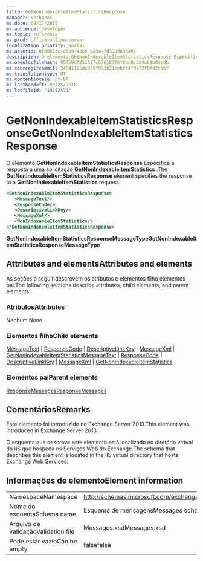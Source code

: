 ```yaml
---
title: GetNonIndexableItemStatisticsResponse
manager: sethgros
ms.date: 09/17/2015
ms.audience: Developer
ms.topic: reference
ms.prod: office-online-server
localization_priority: Normal
ms.assetid: 8f68b73c-d6b0-4bb5-b89a-fd398d09346c
description: O elemento GetNonIndexableItemStatisticsResponse Especifica a resposta a uma solicitação GetNonIndexableItemStatistics.
ms.openlocfilehash: 95f59df251517cb76183f6f8bd6c2d4a68bd4cdb
ms.sourcegitcommit: 34041125dc8c5f993b21cebfc4f8b72f0fd2cb6f
ms.translationtype: MT
ms.contentlocale: pt-BR
ms.lasthandoff: 06/25/2018
ms.locfileid: "19752571"
---
```

# <a name="getnonindexableitemstatisticsresponse"></a><span data-ttu-id="08bf2-103">GetNonIndexableItemStatisticsResponse</span><span class="sxs-lookup"><span data-stu-id="08bf2-103">GetNonIndexableItemStatisticsResponse</span></span>

<span data-ttu-id="08bf2-104">O elemento **GetNonIndexableItemStatisticsResponse** Especifica a resposta a uma solicitação **GetNonIndexableItemStatistics** .</span><span class="sxs-lookup"><span data-stu-id="08bf2-104">The **GetNonIndexableItemStatisticsResponse** element specifies the response to a **GetNonIndexableItemStatistics** request.</span></span> 
  
```XML
<GetNonIndexableItemStatisticsResponse>
   <MessageText/>
   <ResponseCode/>
   <DescriptiveLinkKey/>
   <MessageXml/>
   <NonIndexableItemStatistics/>
</GetNonIndexableItemStatisticsResponse>
```

 <span data-ttu-id="08bf2-105">**GetNonIndexableItemStatisticsResponseMessageType**</span><span class="sxs-lookup"><span data-stu-id="08bf2-105">**GetNonIndexableItemStatisticsResponseMessageType**</span></span>
## <a name="attributes-and-elements"></a><span data-ttu-id="08bf2-106">Attributes and elements</span><span class="sxs-lookup"><span data-stu-id="08bf2-106">Attributes and elements</span></span>

<span data-ttu-id="08bf2-107">As seções a seguir descrevem os atributos e elementos filho elementos pai.</span><span class="sxs-lookup"><span data-stu-id="08bf2-107">The following sections describe attributes, child elements, and parent elements.</span></span>
  
### <a name="attributes"></a><span data-ttu-id="08bf2-108">Atributos</span><span class="sxs-lookup"><span data-stu-id="08bf2-108">Attributes</span></span>

<span data-ttu-id="08bf2-109">Nenhum.</span><span class="sxs-lookup"><span data-stu-id="08bf2-109">None.</span></span>
  
### <a name="child-elements"></a><span data-ttu-id="08bf2-110">Elementos filho</span><span class="sxs-lookup"><span data-stu-id="08bf2-110">Child elements</span></span>

<span data-ttu-id="08bf2-111">[MessageText](messagetext.md) | [ResponseCode](responsecode.md) | [DescriptiveLinkKey](descriptivelinkkey.md) | [MessageXml](messagexml.md) | [GetNonIndexableItemStatistics](getnonindexableitemstatistics.md)</span><span class="sxs-lookup"><span data-stu-id="08bf2-111">[MessageText](messagetext.md) | [ResponseCode](responsecode.md) | [DescriptiveLinkKey](descriptivelinkkey.md) | [MessageXml](messagexml.md) | [GetNonIndexableItemStatistics](getnonindexableitemstatistics.md)</span></span>
  
### <a name="parent-elements"></a><span data-ttu-id="08bf2-112">Elementos pai</span><span class="sxs-lookup"><span data-stu-id="08bf2-112">Parent elements</span></span>

[<span data-ttu-id="08bf2-113">ResponseMessages</span><span class="sxs-lookup"><span data-stu-id="08bf2-113">ResponseMessages</span></span>](responsemessages.md)
  
## <a name="remarks"></a><span data-ttu-id="08bf2-114">Comentários</span><span class="sxs-lookup"><span data-stu-id="08bf2-114">Remarks</span></span>

<span data-ttu-id="08bf2-115">Este elemento foi introduzido no Exchange Server 2013.</span><span class="sxs-lookup"><span data-stu-id="08bf2-115">This element was introduced in Exchange Server 2013.</span></span>
  
<span data-ttu-id="08bf2-116">O esquema que descreve este elemento está localizado no diretório virtual do IIS que hospeda os Serviços Web do Exchange.</span><span class="sxs-lookup"><span data-stu-id="08bf2-116">The schema that describes this element is located in the IIS virtual directory that hosts Exchange Web Services.</span></span>
  
## <a name="element-information"></a><span data-ttu-id="08bf2-117">Informações de elemento</span><span class="sxs-lookup"><span data-stu-id="08bf2-117">Element information</span></span>

|||
|:-----|:-----|
|<span data-ttu-id="08bf2-118">Namespace</span><span class="sxs-lookup"><span data-stu-id="08bf2-118">Namespace</span></span>  <br/> |http://schemas.microsoft.com/exchange/services/2006/messages  <br/> |
|<span data-ttu-id="08bf2-119">Nome do esquema</span><span class="sxs-lookup"><span data-stu-id="08bf2-119">Schema name</span></span>  <br/> |<span data-ttu-id="08bf2-120">Esquema de mensagens</span><span class="sxs-lookup"><span data-stu-id="08bf2-120">Messages schema</span></span>  <br/> |
|<span data-ttu-id="08bf2-121">Arquivo de validação</span><span class="sxs-lookup"><span data-stu-id="08bf2-121">Validation file</span></span>  <br/> |<span data-ttu-id="08bf2-122">Messages.xsd</span><span class="sxs-lookup"><span data-stu-id="08bf2-122">Messages.xsd</span></span>  <br/> |
|<span data-ttu-id="08bf2-123">Pode estar vazio</span><span class="sxs-lookup"><span data-stu-id="08bf2-123">Can be empty</span></span>  <br/> |<span data-ttu-id="08bf2-124">false</span><span class="sxs-lookup"><span data-stu-id="08bf2-124">false</span></span>  <br/> |
   

